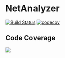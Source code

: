 # NetAnalyzer

[![Build Status](https://travis-ci.org/travis-ci/travis-web.svg?branch=dev)](https://travis-ci.org/travis-ci/travis-web)
[![codecov](https://codecov.io/gh/ValManP/NetAnalyzer/branch/dev/graph/badge.svg)](https://codecov.io/gh/ValManP/NetAnalyzer)

## Code Coverage

![](https://codecov.io/gh/ValManP/NetAnalyzer/graphs/sunburst.svg)
